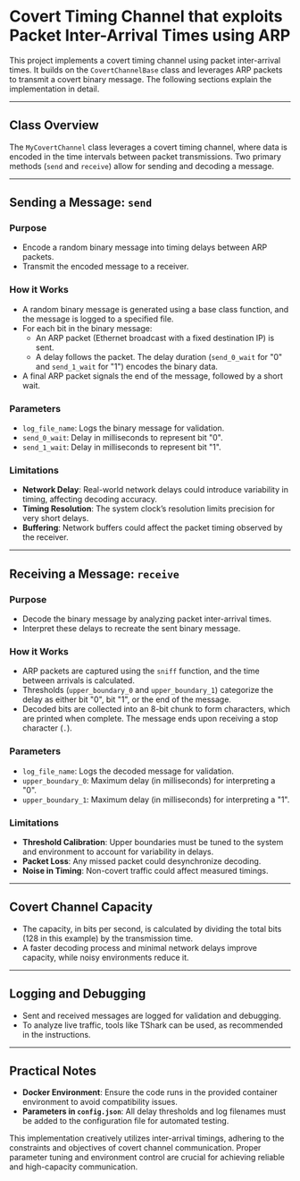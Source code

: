 # Covert Timing Channel that exploits Packet Inter-Arrival Times using ARP 

This project implements a covert timing channel using packet inter-arrival times. It builds on the `CovertChannelBase` class and leverages ARP packets to transmit a covert binary message. The following sections explain the implementation in detail.

---

## Class Overview
The `MyCovertChannel` class leverages a covert timing channel, where data is encoded in the time intervals between packet transmissions. Two primary methods (`send` and `receive`) allow for sending and decoding a message.

---

## Sending a Message: `send`

### Purpose
- Encode a random binary message into timing delays between ARP packets.
- Transmit the encoded message to a receiver.

### How it Works
- A random binary message is generated using a base class function, and the message is logged to a specified file.
- For each bit in the binary message:
  - An ARP packet (Ethernet broadcast with a fixed destination IP) is sent.
  - A delay follows the packet. The delay duration (`send_0_wait` for "0" and `send_1_wait` for "1") encodes the binary data.
- A final ARP packet signals the end of the message, followed by a short wait.

### Parameters
- `log_file_name`: Logs the binary message for validation.
- `send_0_wait`: Delay in milliseconds to represent bit "0".
- `send_1_wait`: Delay in milliseconds to represent bit "1".

### Limitations
- **Network Delay**: Real-world network delays could introduce variability in timing, affecting decoding accuracy.
- **Timing Resolution**: The system clock’s resolution limits precision for very short delays.
- **Buffering**: Network buffers could affect the packet timing observed by the receiver.

---

## Receiving a Message: `receive`

### Purpose
- Decode the binary message by analyzing packet inter-arrival times.
- Interpret these delays to recreate the sent binary message.

### How it Works
- ARP packets are captured using the `sniff` function, and the time between arrivals is calculated.
- Thresholds (`upper_boundary_0` and `upper_boundary_1`) categorize the delay as either bit "0", bit "1", or the end of the message.
- Decoded bits are collected into an 8-bit chunk to form characters, which are printed when complete. The message ends upon receiving a stop character (`.`).

### Parameters
- `log_file_name`: Logs the decoded message for validation.
- `upper_boundary_0`: Maximum delay (in milliseconds) for interpreting a "0".
- `upper_boundary_1`: Maximum delay (in milliseconds) for interpreting a "1".

### Limitations
- **Threshold Calibration**: Upper boundaries must be tuned to the system and environment to account for variability in delays.
- **Packet Loss**: Any missed packet could desynchronize decoding.
- **Noise in Timing**: Non-covert traffic could affect measured timings.

---

## Covert Channel Capacity

- The capacity, in bits per second, is calculated by dividing the total bits (128 in this example) by the transmission time.
- A faster decoding process and minimal network delays improve capacity, while noisy environments reduce it.

---

## Logging and Debugging

- Sent and received messages are logged for validation and debugging.
- To analyze live traffic, tools like TShark can be used, as recommended in the instructions.

---

## Practical Notes

- **Docker Environment**: Ensure the code runs in the provided container environment to avoid compatibility issues.
- **Parameters in `config.json`**: All delay thresholds and log filenames must be added to the configuration file for automated testing.

This implementation creatively utilizes inter-arrival timings, adhering to the constraints and objectives of covert channel communication. Proper parameter tuning and environment control are crucial for achieving reliable and high-capacity communication.
